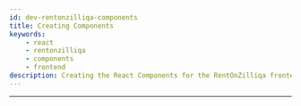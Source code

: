 ```yaml
---
id: dev-rentonzilliqa-components
title: Creating Components
keywords:
    - react
    - rentonzilliqa
    - components
    - frontend
description: Creating the React Components for the RentOnZilliqa frontend application
---
```


---
